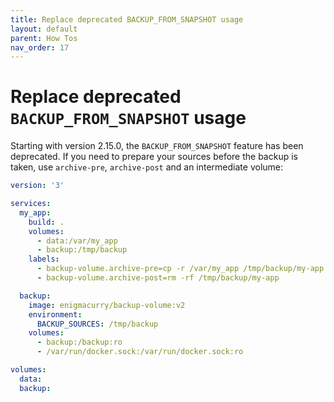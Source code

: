 ```yaml
---
title: Replace deprecated BACKUP_FROM_SNAPSHOT usage
layout: default
parent: How Tos
nav_order: 17
---
```


# Replace deprecated `BACKUP_FROM_SNAPSHOT` usage

Starting with version 2.15.0, the `BACKUP_FROM_SNAPSHOT` feature has been deprecated.
If you need to prepare your sources before the backup is taken, use `archive-pre`, `archive-post` and an intermediate volume:

```yml
version: '3'

services:
  my_app:
    build: .
    volumes:
      - data:/var/my_app
      - backup:/tmp/backup
    labels:
      - backup-volume.archive-pre=cp -r /var/my_app /tmp/backup/my-app
      - backup-volume.archive-post=rm -rf /tmp/backup/my-app

  backup:
    image: enigmacurry/backup-volume:v2
    environment:
      BACKUP_SOURCES: /tmp/backup
    volumes:
      - backup:/backup:ro
      - /var/run/docker.sock:/var/run/docker.sock:ro

volumes:
  data:
  backup:
```
